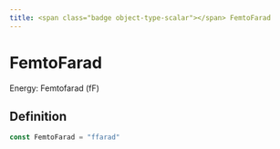 ```yaml
---
title: <span class="badge object-type-scalar"></span> FemtoFarad
---
```

# <span class="badge object-type-scalar"></span> FemtoFarad

Energy: Femtofarad (fF)

## Definition

```go
const FemtoFarad = "ffarad"
```
